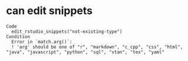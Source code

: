 # can edit snippets

    Code
      edit_rstudio_snippets("not-existing-type")
    Condition
      Error in `match.arg()`:
      ! 'arg' should be one of "r", "markdown", "c_cpp", "css", "html", "java", "javascript", "python", "sql", "stan", "tex", "yaml"

